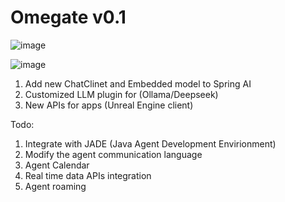 # Omegate v0.1


![image](https://github.com/user-attachments/assets/06d721a2-7a50-433a-a191-dd67c5fd6e11)

![image](https://github.com/user-attachments/assets/79b23a40-d07a-447c-88c5-fec431394f15)




1. Add new ChatClinet and Embedded model to Spring AI
2. Customized LLM plugin for (Ollama/Deepseek)
3. New APIs for apps (Unreal Engine client)

Todo:
1. Integrate with JADE (Java Agent Development Envirionment)
2. Modify the agent communication language
3. Agent Calendar
4. Real time data APIs integration
5. Agent roaming 
